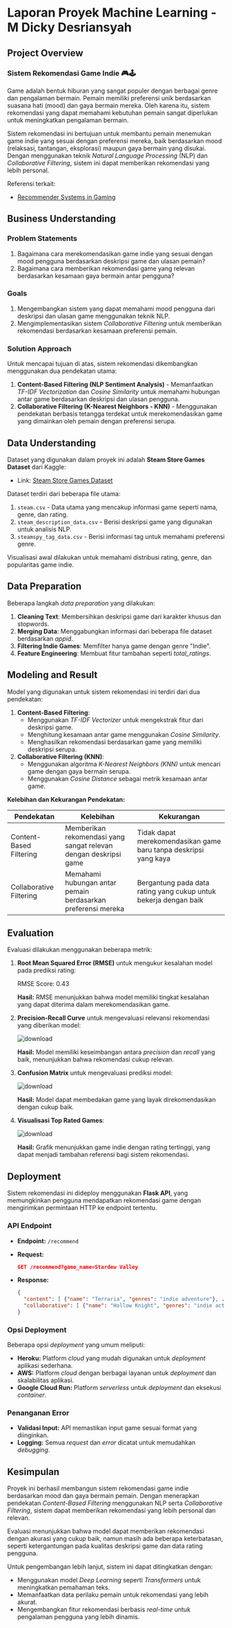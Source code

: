 # Laporan Proyek Machine Learning - M Dicky Desriansyah


## Project Overview

### Sistem Rekomendasi Game Indie 🎮🕹️

Game adalah bentuk hiburan yang sangat populer dengan berbagai genre dan pengalaman bermain. Pemain memiliki preferensi unik berdasarkan suasana hati (mood) dan gaya bermain mereka. Oleh karena itu, sistem rekomendasi yang dapat memahami kebutuhan pemain sangat diperlukan untuk meningkatkan pengalaman bermain.

Sistem rekomendasi ini bertujuan untuk membantu pemain menemukan game indie yang sesuai dengan preferensi mereka, baik berdasarkan mood (relaksasi, tantangan, eksplorasi) maupun gaya bermain yang disukai. Dengan menggunakan teknik *Natural Language Processing* (NLP) dan *Collaborative Filtering*, sistem ini dapat memberikan rekomendasi yang lebih personal.

Referensi terkait:
- [Recommender Systems in Gaming](https://dl.acm.org/doi/10.1145/3340631.3394856)

## Business Understanding

### Problem Statements

1. Bagaimana cara merekomendasikan game indie yang sesuai dengan mood pengguna berdasarkan deskripsi game dan ulasan pemain?
2. Bagaimana cara memberikan rekomendasi game yang relevan berdasarkan kesamaan gaya bermain antar pengguna?

### Goals

1. Mengembangkan sistem yang dapat memahami mood pengguna dari deskripsi dan ulasan game menggunakan teknik NLP.
2. Mengimplementasikan sistem *Collaborative Filtering* untuk memberikan rekomendasi berdasarkan kesamaan preferensi pemain.

### Solution Approach

Untuk mencapai tujuan di atas, sistem rekomendasi dikembangkan menggunakan dua pendekatan utama:

1. **Content-Based Filtering (NLP Sentiment Analysis)** - Memanfaatkan *TF-IDF Vectorization* dan *Cosine Similarity* untuk memahami hubungan antar game berdasarkan deskripsi dan ulasan pengguna.
2. **Collaborative Filtering (K-Nearest Neighbors - KNN)** - Menggunakan pendekatan berbasis tetangga terdekat untuk merekomendasikan game yang dimainkan oleh pemain dengan preferensi serupa.

## Data Understanding

Dataset yang digunakan dalam proyek ini adalah **Steam Store Games Dataset** dari Kaggle:

- Link: [Steam Store Games Dataset](https://www.kaggle.com/datasets/nikdavis/steam-store-games)

Dataset terdiri dari beberapa file utama:

1. `steam.csv` - Data utama yang mencakup informasi game seperti nama, genre, dan rating.
2. `steam_description_data.csv` - Berisi deskripsi game yang digunakan untuk analisis NLP.
3. `steamspy_tag_data.csv` - Berisi informasi tag untuk memahami preferensi genre.

Visualisasi awal dilakukan untuk memahami distribusi rating, genre, dan popularitas game indie.

## Data Preparation

Beberapa langkah *data preparation* yang dilakukan:

1. **Cleaning Text**: Membersihkan deskripsi game dari karakter khusus dan stopwords.
2. **Merging Data**: Menggabungkan informasi dari beberapa file dataset berdasarkan *appid*.
3. **Filtering Indie Games**: Memfilter hanya game dengan genre "Indie".
4. **Feature Engineering**: Membuat fitur tambahan seperti *total\_ratings*.

## Modeling and Result

Model yang digunakan untuk sistem rekomendasi ini terdiri dari dua pendekatan:

1. **Content-Based Filtering**:
   - Menggunakan *TF-IDF Vectorizer* untuk mengekstrak fitur dari deskripsi game.
   - Menghitung kesamaan antar game menggunakan *Cosine Similarity*.
   - Menghasilkan rekomendasi berdasarkan game yang memiliki deskripsi serupa.
2. **Collaborative Filtering (KNN)**:
   - Menggunakan algoritma *K-Nearest Neighbors (KNN)* untuk mencari game dengan gaya bermain serupa.
   - Menggunakan *Cosine Distance* sebagai metrik kesamaan antar game.

**Kelebihan dan Kekurangan Pendekatan:**

| Pendekatan              | Kelebihan                                                        | Kekurangan                                                       |
| ----------------------- | ---------------------------------------------------------------- | ---------------------------------------------------------------- |
| Content-Based Filtering | Memberikan rekomendasi yang sangat relevan dengan deskripsi game | Tidak dapat merekomendasikan game baru tanpa deskripsi yang kaya |
| Collaborative Filtering | Memahami hubungan antar pemain berdasarkan preferensi mereka     | Bergantung pada data rating yang cukup untuk bekerja dengan baik |

## Evaluation

Evaluasi dilakukan menggunakan beberapa metrik:

1. **Root Mean Squared Error (RMSE)** untuk mengukur kesalahan model pada prediksi rating:

     RMSE Score: 0.43

   **Hasil:** RMSE menunjukkan bahwa model memiliki tingkat kesalahan yang dapat diterima dalam merekomendasikan game.

2. **Precision-Recall Curve** untuk mengevaluasi relevansi rekomendasi yang diberikan model:

   ![download](https://github.com/user-attachments/assets/83a8f9b2-a341-4011-bcb5-1c8b0d737cf2)

   **Hasil:** Model memiliki keseimbangan antara *precision* dan *recall* yang baik, menunjukkan bahwa rekomendasi cukup relevan.

3. **Confusion Matrix** untuk mengevaluasi prediksi model:

   ![download](https://github.com/user-attachments/assets/0f8d0a0a-cae9-4b21-ab13-22ffca2ba123)

   **Hasil:** Model dapat membedakan game yang layak direkomendasikan dengan cukup baik.

4. **Visualisasi Top Rated Games**:

   ![download](https://github.com/user-attachments/assets/c9e6b651-993a-43ce-a7d0-61e05c4b7bd5)

   **Hasil:** Grafik menunjukkan game indie dengan rating tertinggi, yang dapat menjadi tambahan referensi bagi sistem rekomendasi.
   
## Deployment

Sistem rekomendasi ini dideploy menggunakan **Flask API**, yang memungkinkan pengguna mendapatkan rekomendasi game dengan mengirimkan permintaan HTTP ke endpoint tertentu.

### API Endpoint

- **Endpoint:** `/recommend`
- **Request:**

  ```json
  GET /recommend?game_name=Stardew Valley
  ```

- **Response:**

  ```json
  {
    "content": [ {"name": "Terraria", "genres": "indie adventure"}, ...],
    "collaborative": [ {"name": "Hollow Knight", "genres": "indie action"}, ...]
  }
  ```

### Opsi Deployment

Beberapa opsi *deployment* yang umum meliputi:

- **Heroku:** Platform *cloud* yang mudah digunakan untuk *deployment* aplikasi sederhana.
- **AWS:** Platform *cloud* dengan berbagai layanan untuk *deployment* dan skalabilitas aplikasi.
- **Google Cloud Run:** Platform *serverless* untuk *deployment* dan eksekusi *container*.

### Penanganan Error

- **Validasi Input:** API memastikan input game sesuai format yang diinginkan.
- **Logging:** Semua *request* dan *error* dicatat untuk memudahkan *debugging*.

## Kesimpulan

Proyek ini berhasil membangun sistem rekomendasi game indie berdasarkan mood dan gaya bermain pemain. Dengan menerapkan pendekatan *Content-Based Filtering* menggunakan NLP serta *Collaborative Filtering*, sistem dapat memberikan rekomendasi yang lebih personal dan relevan. 

Evaluasi menunjukkan bahwa model dapat memberikan rekomendasi dengan akurasi yang cukup baik, namun masih ada beberapa keterbatasan, seperti ketergantungan pada kualitas deskripsi game dan data rating pengguna.

Untuk pengembangan lebih lanjut, sistem ini dapat ditingkatkan dengan:
- Menggunakan model *Deep Learning* seperti *Transformers* untuk meningkatkan pemahaman teks.
- Memanfaatkan data perilaku pemain untuk rekomendasi yang lebih akurat.
- Mengembangkan fitur rekomendasi berbasis *real-time* untuk pengalaman pengguna yang lebih dinamis.


